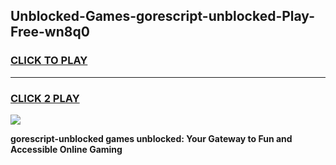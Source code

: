 
## Unblocked-Games-gorescript-unblocked-Play-Free-wn8q0
<h3>
<a href="https://premium76.site?title=gorescript-unblocked&ref=18A1">CLICK TO PLAY</a></h3>
<hr>

<h3>
<a href="https://premium76.site?title=gorescript-unblocked&ref=18A1">CLICK 2 PLAY</a>
  
</h3>

<a href="https://premium76.site?title=gorescript-unblocked&ref=18A1"><img src="https://clearcache.store/games.png"></a>


**gorescript-unblocked games unblocked: Your Gateway to Fun and Accessible Online Gaming**
